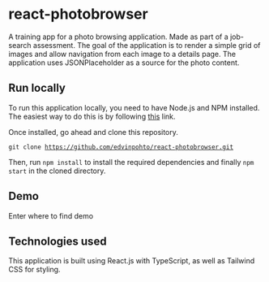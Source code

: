 # react-photobrowser
A training app for a photo browsing application. Made as part of a job-search assessment.
The goal of the application is to render a simple grid of images and allow navigation from each image to a details page. The application uses JSONPlaceholder as a source for the photo content.

## Run locally
To run this application locally, you need to have Node.js and NPM installed. The easiest way to do this is by following [this](https://nodejs.org/en/) link.

Once installed, go ahead and clone this repository.

<code>git clone https://github.com/edvinpohto/react-photobrowser.git</code>

Then, run <code>npm install</code> to install the required dependencies and finally <code>npm start</code> in the cloned directory.

## Demo
Enter where to find demo

## Technologies used
This application is built using React.js with TypeScript, as well as Tailwind CSS for styling.
